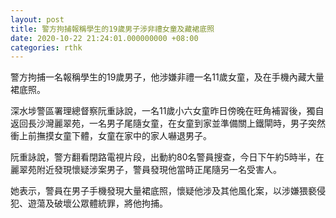 ```yaml
---
layout: post
title: 警方拘捕報稱學生的19歲男子涉非禮女童及藏裙底照
date: 2020-10-22 21:24:01.000000000 +08:00
categories: rthk
---
```


警方拘捕一名報稱學生的19歲男子，他涉嫌非禮一名11歲女童，及在手機內藏大量裙底照。

深水埗警區署理總督察阮重詠說，一名11歲小六女童昨日傍晚在旺角補習後，獨自返回長沙灣麗翠苑，一名男子尾隨女童，在女童到家並準備關上鐵閘時，男子突然衝上前撫摸女童下體，女童在家中的家人嚇退男子。

阮重詠說，警方翻看閉路電視片段，出動約80名警員搜查，今日下午約5時半，在麗翠苑附近發現懷疑涉案男子，警員發現他當時正尾隨另一名受害人。

她表示，警員在男子手機發現大量裙底照，懷疑他涉及其他風化案，以涉嫌猥褻侵犯、遊蕩及破壞公眾體統罪，將他拘捕。
